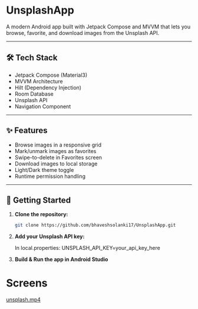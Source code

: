 # UnsplashApp

A modern Android app built with Jetpack Compose and MVVM that lets you browse, favorite, and
download images from the Unsplash API.

---

## 🛠 Tech Stack

- Jetpack Compose (Material3)
- MVVM Architecture
- Hilt (Dependency Injection)
- Room Database
- Unsplash API
- Navigation Component

---

## ✨ Features

- Browse images in a responsive grid
- Mark/unmark images as favorites
- Swipe-to-delete in Favorites screen
- Download images to local storage
- Light/Dark theme toggle
- Runtime permission handling

------

## 🚀 Getting Started

1. **Clone the repository:**
   ```bash
   git clone https://github.com/bhaveshsolanki17/UnsplashApp.git

2. **Add your Unsplash API key:**

   In local.properties:
   UNSPLASH_API_KEY=your_api_key_here

3. **Build & Run the app in Android Studio**


# Screens
[unsplash.mp4](screen/unsplash.mp4)
